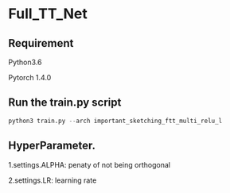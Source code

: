 # Full_TT_Net

## Requirement
Python3.6

Pytorch 1.4.0

## Run the train.py script
```python
python3 train.py --arch important_sketching_ftt_multi_relu_l
```

## HyperParameter.
1.settings.ALPHA: penaty of not being orthogonal

2.settings.LR: learning rate

